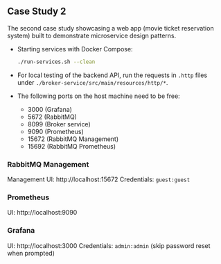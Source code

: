 ## Case Study 2

The second case study showcasing a web app (movie ticket reservation system) built to demonstrate microservice design patterns.

- Starting services with Docker Compose:

  ```bash
  ./run-services.sh --clean
  ```

- For local testing of the backend API, run the requests in `.http` files under `./broker-service/src/main/resources/http/*`.

- The following ports on the host machine need to be free:
  - 3000 (Grafana)
  - 5672 (RabbitMQ)
  - 8099 (Broker service)
  - 9090 (Prometheus)
  - 15672 (RabbitMQ Management)
  - 15692 (RabbitMQ Prometheus)

### RabbitMQ Management

Management UI: http://localhost:15672
Credentials: `guest:guest`

### Prometheus

UI: http://localhost:9090

### Grafana

UI: http://localhost:3000
Credentials: `admin:admin` (skip password reset when prompted)
